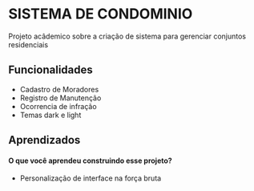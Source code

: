 
#  SISTEMA DE CONDOMINIO
Projeto acâdemico sobre a criação de sistema para gerenciar conjuntos residenciais

## Funcionalidades

- Cadastro de Moradores
- Registro de Manutenção
- Ocorrencia de infração
- Temas dark e light

## Aprendizados

#### O que você aprendeu construindo esse projeto?
- Personalização de interface na força bruta
####
